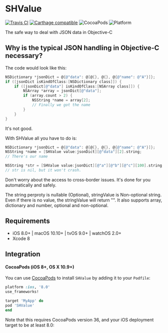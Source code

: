 # SHValue

[![Travis CI](https://travis-ci.org/SwiftyJSON/SwiftyJSON.svg?branch=master)](https://travis-ci.org/SwiftyJSON/SwiftyJSON) [![Carthage compatible](https://img.shields.io/badge/Carthage-compatible-4BC51D.svg?style=flat)](https://github.com/Carthage/Carthage) ![CocoaPods](https://img.shields.io/cocoapods/v/SwiftyJSON.svg) ![Platform](https://img.shields.io/badge/platforms-iOS%208.0+%20%7C%20macOS%2010.10+%20%7C%20tvOS%209.0+%20%7C%20watchOS%202.0+-333333.svg)

The safe way to deal with JSON data in Objective-C

## Why is the typical JSON handling in Objective-C necessary?

The code would look like this:
```Objective-C
NSDictionary *jsonDict = @{@"data": @[@{}, @{}, @{@"name": @"A"}]};
if ([jsonDict isKindOfClass:[NSDictionary class]]) {
    if ([jsonDict[@"data"] isKindOfClass:[NSArray class]]) {
        NSArray *array = jsonDict[@"data"];
        if (array.count > 2) {
            NSString *name = array[2];
            // Finally we got the name
        }
    }
}
```

It's not good.

With SHValue all you have to do is:

```Objective-C
NSDictionary *jsonDict = @{@"data": @[@{}, @{}, @{@"name": @"A"}]};
NSString *name = [SHValue value:jsonDict][@"data"][2].string;
// There's our name

NSString *str = [SHValue value:jsonDict][@"a"][@"b"][@"c"][100].string;
// str is nil, but it won't crash.
```
Don't worry about the access to cross-border issues. It's done for you automatically and safely.


The string perproty is nullable (Optional), stringValue is Non-optional string.
Even if there is no value, the stringValue will return "".
It also supports array, dictionary and number, optional and non-optional.


## Requirements

- iOS 8.0+ | macOS 10.10+ | tvOS 9.0+ | watchOS 2.0+
- Xcode 8

## Integration

#### CocoaPods (iOS 8+, OS X 10.9+)

You can use [CocoaPods](http://cocoapods.org/) to install `SHValue` by adding it to your `Podfile`:

```ruby
platform :ios, '8.0'
use_frameworks!

target 'MyApp' do
pod 'SHValue'
end
```

Note that this requires CocoaPods version 36, and your iOS deployment target to be at least 8.0:


